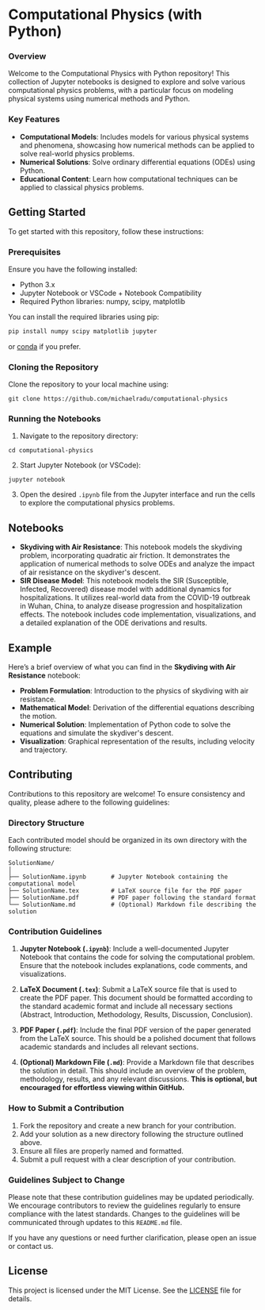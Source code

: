 # Computational Physics (with Python)
### Overview
Welcome to the Computational Physics with Python repository! This collection of Jupyter notebooks is designed to explore and solve various computational physics problems, with a particular focus on modeling physical systems using numerical methods and Python.

### Key Features
- **Computational Models**: Includes models for various physical systems and phenomena, showcasing how numerical methods can be applied to solve real-world physics problems.
- **Numerical Solutions**: Solve ordinary differential equations (ODEs) using Python.
- **Educational Content**: Learn how computational techniques can be applied to classical physics problems.

## Getting Started
To get started with this repository, follow these instructions:

### Prerequisites
Ensure you have the following installed:

- Python 3.x
- Jupyter Notebook or VSCode + Notebook Compatibility
- Required Python libraries: numpy, scipy, matplotlib

You can install the required libraries using pip:

```python
pip install numpy scipy matplotlib jupyter
```

or [conda](https://docs.anaconda.com/miniconda/) if you prefer.

### Cloning the Repository
Clone the repository to your local machine using:

```shell
git clone https://github.com/michaelradu/computational-physics
```

### Running the Notebooks
1. Navigate to the repository directory:

```shell
cd computational-physics
```

2. Start Jupyter Notebook (or VSCode):

```shell
jupyter notebook
```

3. Open the desired `.ipynb` file from the Jupyter interface and run the cells to explore the computational physics problems.

## Notebooks

- **Skydiving with Air Resistance**: This notebook models the skydiving problem, incorporating quadratic air friction. It demonstrates the application of numerical methods to solve ODEs and analyze the impact of air resistance on the skydiver's descent.
- **SIR Disease Model**: This notebook models the SIR (Susceptible, Infected, Recovered) disease model with additional dynamics for hospitalizations. It utilizes real-world data from the COVID-19 outbreak in Wuhan, China, to analyze disease progression and hospitalization effects. The notebook includes code implementation, visualizations, and a detailed explanation of the ODE derivations and results.

## Example
Here’s a brief overview of what you can find in the **Skydiving with Air Resistance** notebook:

- **Problem Formulation**: Introduction to the physics of skydiving with air resistance.
- **Mathematical Model**: Derivation of the differential equations describing the motion.
- **Numerical Solution**: Implementation of Python code to solve the equations and simulate the skydiver's descent.
- **Visualization**: Graphical representation of the results, including velocity and trajectory.

## Contributing
Contributions to this repository are welcome! To ensure consistency and quality, please adhere to the following guidelines:

### Directory Structure
Each contributed model should be organized in its own directory with the following structure:

```shell
SolutionName/
│
├── SolutionName.ipynb       # Jupyter Notebook containing the computational model
├── SolutionName.tex         # LaTeX source file for the PDF paper
├── SolutionName.pdf         # PDF paper following the standard format
└── SolutionName.md          # (Optional) Markdown file describing the solution
```

### Contribution Guidelines
1. **Jupyter Notebook (`.ipynb`)**: Include a well-documented Jupyter Notebook that contains the code for solving the computational problem. Ensure that the notebook includes explanations, code comments, and visualizations.

2. **LaTeX Document (`.tex`)**: Submit a LaTeX source file that is used to create the PDF paper. This document should be formatted according to the standard academic format and include all necessary sections (Abstract, Introduction, Methodology, Results, Discussion, Conclusion).

3. **PDF Paper (`.pdf`)**: Include the final PDF version of the paper generated from the LaTeX source. This should be a polished document that follows academic standards and includes all relevant sections.

4. **(Optional) Markdown File (`.md`)**: Provide a Markdown file that describes the solution in detail. This should include an overview of the problem, methodology, results, and any relevant discussions. **This is optional, but encouraged for effortless viewing within GitHub.**

### How to Submit a Contribution
1. Fork the repository and create a new branch for your contribution.
2. Add your solution as a new directory following the structure outlined above.
3. Ensure all files are properly named and formatted.
4. Submit a pull request with a clear description of your contribution.

### Guidelines Subject to Change
Please note that these contribution guidelines may be updated periodically. We encourage contributors to review the guidelines regularly to ensure compliance with the latest standards. Changes to the guidelines will be communicated through updates to this `README.md` file.

If you have any questions or need further clarification, please open an issue or contact us.

## License
This project is licensed under the MIT License. See the [LICENSE](LICENSE) file for details.